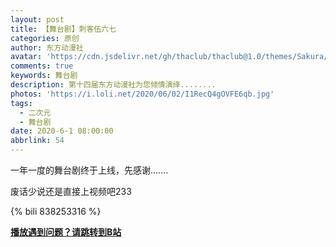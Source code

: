 ```yaml
---
layout: post
title: 【舞台剧】刺客伍六七
categories: 原创
author: 东方动漫社
avatar: 'https://cdn.jsdelivr.net/gh/thaclub/thaclub@1.0/themes/Sakura/source/images/avatar.png'
comments: true
keywords: 舞台剧
description: 第十四届东方动漫社为您倾情演绎........
photos: 'https://i.loli.net/2020/06/02/I1RecQ4gOVFE6qb.jpg'
tags:
  - 二次元
  - 舞台剧
date: 2020-6-1 08:00:00
abbrlink: 54
---
```

一年一度的舞台剧终于上线，先感谢.......

废话少说还是直接上视频吧233

{% bili 838253316 %}

<a href="https://www.bilibili.com/video/BV838253316" target="_blank"><strong><strong>播放遇到问题？请跳转到B站</strong></a>

